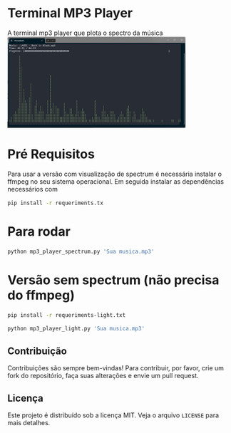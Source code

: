 # Terminal MP3 Player
A terminal mp3 player que plota o spectro da música
<img src="mp3_terminal.png" alt="drawing" width="400"/>

# Pré Requisitos
Para usar a versão com visualização de spectrum é necessária instalar o ffmpeg no seu sistema operacional.
Em seguida instalar as dependências necessários com
```bash
pip install -r requeriments.tx
```

# Para rodar
```bash
python mp3_player_spectrum.py 'Sua musica.mp3'
```

# Versão sem spectrum (não precisa do ffmpeg)
```bash
pip install -r requeriments-light.txt
```

```bash             
python mp3_player_light.py 'Sua musica.mp3'
```

## Contribuição

Contribuições são sempre bem-vindas! Para contribuir, por favor, crie um fork do repositório, faça suas alterações e envie um pull request.

## Licença

Este projeto é distribuído sob a licença MIT. Veja o arquivo `LICENSE` para mais detalhes.

